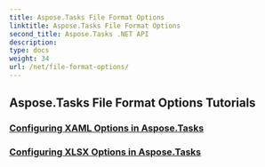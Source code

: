 ```yaml
---
title: Aspose.Tasks File Format Options
linktitle: Aspose.Tasks File Format Options
second_title: Aspose.Tasks .NET API
description: 
type: docs
weight: 34
url: /net/file-format-options/
---
```


## Aspose.Tasks File Format Options Tutorials
### [Configuring XAML Options in Aspose.Tasks](./configuring-xaml-options/)
### [Configuring XLSX Options in Aspose.Tasks](./configuring-xlsx-options/)